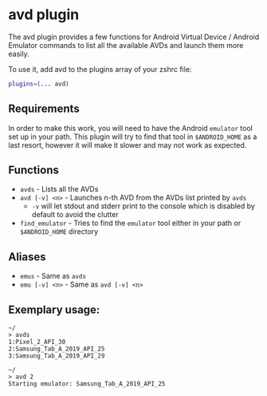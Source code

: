 # avd plugin

The avd plugin provides a few functions for Android Virtual Device /
Android Emulator commands to list all the available AVDs and launch them
more easily.

To use it, add avd to the plugins array of your zshrc file:

```zsh
plugins=(... avd)
```

## Requirements

In order to make this work, you will need to have the Android `emulator`
tool set up in your path. This plugin will try to find that tool in
`$ANDROID_HOME` as a last resort, however it will make it slower and may
not work as expected.

## Functions

- `avds` - Lists all the AVDs
- `avd [-v] <n>` - Launches n-th AVD from the AVDs list printed by
  `avds`
  - `-v` will let stdout and stderr print to the console which is
    disabled by default to avoid the clutter
- `find_emulator` - Tries to find the `emulator` tool either in your
  path or `$ANDROID_HOME` directory

## Aliases

- `emus` - Same as `avds`
- `emu [-v] <n>` - Same as `avd [-v] <n>`

## Exemplary usage:
```
~/
> avds
1:Pixel_2_API_30
2:Samsung_Tab_A_2019_API_25
3:Samsung_Tab_A_2019_API_29

~/
> avd 2
Starting emulator: Samsung_Tab_A_2019_API_25
```
